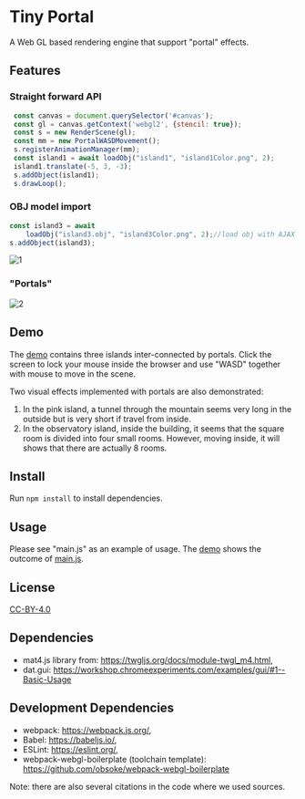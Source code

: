 # Tiny Portal

A Web GL based rendering engine that support "portal" effects.

## Features

### Straight forward API

```javascript
 const canvas = document.querySelector('#canvas');
 const gl = canvas.getContext('webgl2', {stencil: true});
 const s = new RenderScene(gl);
 const mm = new PortalWASDMovement();
 s.registerAnimationManager(mm);
 const island1 = await loadObj("island1", "island1Color.png", 2);
 island1.translate(-5, 3, -3);
 s.addObject(island1);
 s.drawLoop();
```

### OBJ model import

```javascript
const island3 = await 
	loadObj("island3.obj", "island3Color.png", 2);//load obj with AJAX
s.addObject(island3);
```



![1](https://github.com/shsssc/TinyPortal/raw/main/images/1.gif?raw=true)



### "Portals"

![2](https://github.com/shsssc/TinyPortal/raw/main/images/2.gif?raw=true)

## Demo

The  [demo](https://shsssc.github.io/TinyPortal/dist/index.html) contains three islands inter-connected by portals. Click the screen to lock your mouse inside the browser and use "WASD" together with mouse to move in the scene.

Two visual effects implemented with portals are also demonstrated:

1. In the pink island, a tunnel through the mountain seems very long in the outside but is very short if travel from inside.
2. In the observatory island, inside the building, it seems that the square room is divided into four small rooms. However, moving inside, it will shows that there  are actually 8 rooms.

## Install

Run `npm install` to install dependencies.

## Usage

Please see "main.js" as an example of usage. The [demo](https://shsssc.github.io/TinyPortal/dist/index.html) shows the outcome of [main.js](https://github.com/shsssc/TinyPortal/blob/main/src/js/main.js). 

## License
[CC-BY-4.0](https://creativecommons.org/licenses/by/4.0/)

## Dependencies
- mat4.js library from: https://twgljs.org/docs/module-twgl_m4.html,
- dat.gui: https://workshop.chromeexperiments.com/examples/gui/#1--Basic-Usage

## Development Dependencies

- webpack: https://webpack.js.org/,
- Babel: https://babeljs.io/,
- ESLint: https://eslint.org/,
- webpack-webgl-boilerplate (toolchain template): https://github.com/obsoke/webpack-webgl-boilerplate

Note: there are also several citations in the code where we used sources.
